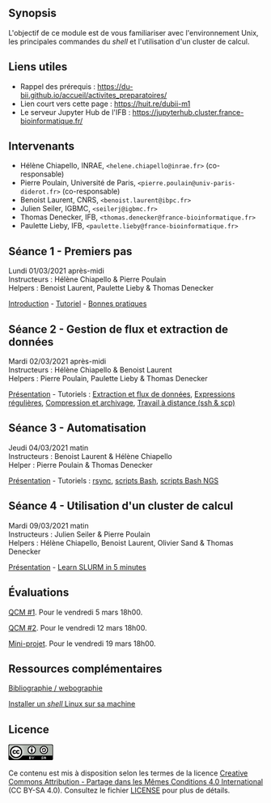 ## Synopsis

L'objectif de ce module est de vous familiariser avec l'environnement Unix, les principales commandes du *shell* et l'utilisation d'un cluster de calcul.

## Liens utiles

- Rappel des prérequis : <https://du-bii.github.io/accueil/activites_preparatoires/>
- Lien court vers cette page : <https://huit.re/dubii-m1>
- Le serveur Jupyter Hub de l'IFB : <https://jupyterhub.cluster.france-bioinformatique.fr/>

## Intervenants

- Hélène Chiapello, INRAE, `<helene.chiapello@inrae.fr>` (co-responsable)
- Pierre Poulain, Université de Paris, `<pierre.poulain@univ-paris-diderot.fr>` (co-responsable)
- Benoist Laurent, CNRS, `<benoist.laurent@ibpc.fr>`
- Julien Seiler, IGBMC, `<seilerj@igbmc.fr>`
- Thomas Denecker, IFB, `<thomas.denecker@france-bioinformatique.fr>`
- Paulette Lieby, IFB, `<paulette.lieby@france-bioinformatique.fr>`


## Séance 1 - Premiers pas

Lundi 01/03/2021 après-midi  
Instructeurs : Hélène Chiapello & Pierre Poulain  
Helpers : Benoist Laurent, Paulette Lieby & Thomas Denecker

[Introduction](seance1/Unix_seance1_introduction.pdf) - [Tutoriel](seance1/tutorial/README.md) - [Bonnes pratiques](seance1/Unix_seance1_bonnes_pratiques_bioinfo.pdf)


## Séance 2 - Gestion de flux et extraction de données

Mardi 02/03/2021 après-midi  
Instructeurs : Hélène Chiapello & Benoist Laurent  
Helpers : Pierre Poulain, Paulette Lieby & Thomas Denecker

[Présentation](seance2/slides/index.html) - Tutoriels : [Extraction et flux de données](seance2/tutorial/01-flux.md), [Expressions régulières](seance2/tutorial/02-regex.md), [Compression et archivage](seance2/tutorial/03-tar.md), [Travail à distance (ssh & scp)](seance2/tutorial/04-ssh_scp.md)


## Séance 3 - Automatisation

Jeudi 04/03/2021 matin  
Instructeurs : Benoist Laurent & Hélène Chiapello  
Helper : Pierre Poulain & Thomas Denecker

[Présentation](seance3/slides/index.html) - Tutoriels : [rsync](seance3/tutorial/rsync.md),
[scripts Bash](seance3/tutorial/scripting.md), [scripts Bash NGS](seance3/tutorial/scripting_ngs.md)


## Séance 4 - Utilisation d'un cluster de calcul

Mardi 09/03/2021 matin  
Instructeurs : Julien Seiler & Pierre Poulain  
Helpers : Hélène Chiapello, Benoist Laurent, Olivier Sand & Thomas Denecker

[Présentation](seance4/Unix_seance4_cluster.pdf) - [Learn SLURM in 5 minutes](https://asciinema.org/a/275233)


## Évaluations

[QCM #1](https://forms.gle/G6jpPn8Qd9L8vUMK9). Pour le vendredi 5 mars 18h00.

[QCM #2](https://forms.gle/UKindgb7Hz4rXRqN7). Pour le vendredi 12 mars 18h00.

[Mini-projet](project/index.md). Pour le vendredi 19 mars 18h00.


## Ressources complémentaires

[Bibliographie / webographie](biblio_webographie.md)

[Installer un *shell* Linux sur sa machine](installation_shell.md)

## Licence

![](img/CC-BY-SA.png)

Ce contenu est mis à disposition selon les termes de la licence [Creative Commons Attribution - Partage dans les Mêmes Conditions 4.0 International](https://creativecommons.org/licenses/by-sa/4.0/deed.fr) (CC BY-SA 4.0). Consultez le fichier [LICENSE](LICENSE) pour plus de détails.
